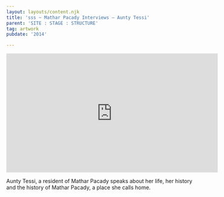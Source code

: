 ```yaml
---
layout: layouts/content.njk
title: 'sss ~ Mathar Pacady Interviews – Aunty Tessi'
parent: 'SITE : STAGE : STRUCTURE'
tag: artwork
pubdate: '2014'

---
```

<iframe width="560" height="315"
src="https://www.youtube.com/embed/VW6S_wlA7vU" frameborder="0"
allow="autoplay; encrypted-media" allowfullscreen></iframe>


Aunty Tessi, a resident of Mathar Pacady speaks about her life, her history and the
history of Mathar Pacady, a place she calls home.
